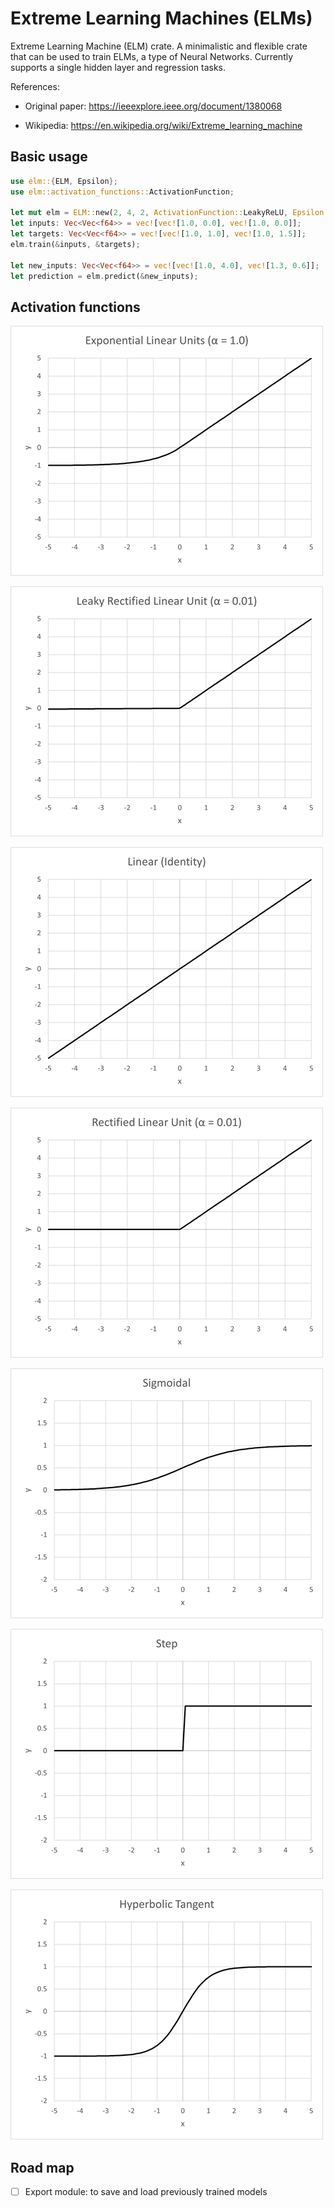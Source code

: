# Extreme Learning Machines (ELMs)

Extreme Learning Machine (ELM) crate. A minimalistic and flexible crate that can be used to train ELMs,
a type of Neural Networks. Currently supports a single hidden layer and regression tasks.

References:

- Original paper: <https://ieeexplore.ieee.org/document/1380068>

- Wikipedia: <https://en.wikipedia.org/wiki/Extreme_learning_machine>


## Basic usage

```RUST
use elm::{ELM, Epsilon};
use elm::activation_functions::ActivationFunction;

let mut elm = ELM::new(2, 4, 2, ActivationFunction::LeakyReLU, Epsilon::Default);
let inputs: Vec<Vec<f64>> = vec![vec![1.0, 0.0], vec![1.0, 0.0]];
let targets: Vec<Vec<f64>> = vec![vec![1.0, 1.0], vec![1.0, 1.5]];
elm.train(&inputs, &targets);

let new_inputs: Vec<Vec<f64>> = vec![vec![1.0, 4.0], vec![1.3, 0.6]];
let prediction = elm.predict(&new_inputs);
```

## Activation functions

![ELU](https://github.com/mbfernan/elm/blob/e3d5484c9680773f4694a8c88f15646fab399a3d/src/docs/activation_functions/Exponential%20Linear%20Units.png?raw=true)

![LeakyReLU](https://github.com/mbfernan/elm/blob/e3d5484c9680773f4694a8c88f15646fab399a3d/src/docs/activation_functions/Leaky%20Rectified%20Linear%20Units.png?raw=true)

![Linear](https://github.com/mbfernan/elm/blob/e3d5484c9680773f4694a8c88f15646fab399a3d/src/docs/activation_functions/Linear.png?raw=true)

![ReLU](https://github.com/mbfernan/elm/blob/e3d5484c9680773f4694a8c88f15646fab399a3d/src/docs/activation_functions/Rectified%20Linear%20Units.png?raw=true)

![Sigmoidal](https://github.com/mbfernan/elm/blob/7fe75cc141db217458fa75fa30b4a3252cc9acca/src/docs/activation_functions/Sigmoidal.png?raw=true)

![Step](https://github.com/mbfernan/elm/blob/e3d5484c9680773f4694a8c88f15646fab399a3d/src/docs/activation_functions/Step.png?raw=true)

![TanH](https://github.com/mbfernan/elm/blob/e3d5484c9680773f4694a8c88f15646fab399a3d/src/docs/activation_functions/Hyperbolic%20Tangent.png?raw=true)

## Road map

- [ ] Export module: to save and load previously trained models
